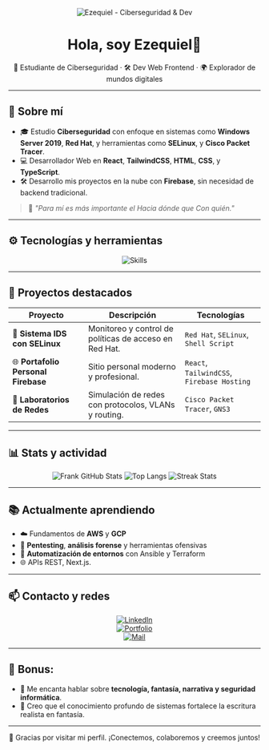 <!-- Banner -->
<p align="center">
  <img src="![image](https://github.com/user-attachments/assets/a10af29c-8679-4c53-be01-27105d3ae29e)
" alt="Ezequiel - Ciberseguridad & Dev" />
</p>

<h1 align="center">Hola, soy Ezequiel👋</h1>
<p align="center">
  🧠 Estudiante de Ciberseguridad · 🛠️ Dev Web Frontend · 🌍 Explorador de mundos digitales
</p>

---

## 🧬 Sobre mí

- 🎓 Estudio **Ciberseguridad** con enfoque en sistemas como **Windows Server 2019**, **Red Hat**, y herramientas como **SELinux**, y **Cisco Packet Tracer**.
- 💻 Desarrollador Web en **React**, **TailwindCSS**, **HTML**, **CSS**, y **TypeScript**.
- 🛠 Desarrollo mis proyectos en la nube con **Firebase**, sin necesidad de backend tradicional.
  
> 📜 *"Para mí es más importante el Hacia dónde que Con quién."*

---

## ⚙️ Tecnologías y herramientas

<div align="center">
  
![Skills](https://skillicons.dev/icons?i=linux,windows,docker,git,html,css,react,tailwind,ts,firebase,vscode,figma)

</div>

---

## 🚀 Proyectos destacados

| Proyecto | Descripción | Tecnologías |
| -------- | ----------- | ----------- |
| 🔐 **Sistema IDS con SELinux** | Monitoreo y control de políticas de acceso en Red Hat. | `Red Hat`, `SELinux`, `Shell Script` |
| 🌐 **Portafolio Personal Firebase** | Sitio personal moderno y profesional. | `React`, `TailwindCSS`, `Firebase Hosting` |
| 🧠 **Laboratorios de Redes** | Simulación de redes con protocolos, VLANs y routing. | `Cisco Packet Tracer`, `GNS3` |

---

## 📊 Stats y actividad

<div align="center">

![Frank GitHub Stats](https://github-readme-stats.vercel.app/api?username=FrankUsername&show_icons=true&theme=tokyonight&hide=issues)
![Top Langs](https://github-readme-stats.vercel.app/api/top-langs/?username=FrankUsername&layout=compact&theme=tokyonight)
![Streak Stats](https://streak-stats.demolab.com/?user=FrankUsername&theme=tokyonight)

</div>

---

## 📚 Actualmente aprendiendo

- ☁️ Fundamentos de **AWS** y **GCP**
- 🔐 **Pentesting**, **análisis forense** y herramientas ofensivas
- 🔧 **Automatización de entornos** con Ansible y Terraform
- 🌐 APIs REST, Next.js.

---

## 📫 Contacto y redes

<div align="center">
  
[![LinkedIn](https://img.shields.io/badge/LinkedIn-Frank-blue?style=flat-square&logo=linkedin)](https://linkedin.com/in/tuusuario)  
[![Portfolio](https://img.shields.io/badge/Portfolio-Web-green?style=flat-square&logo=firefox-browser)](https://tuportfolio.firebaseapp.com)  
[![Mail](https://img.shields.io/badge/Email-Contact-red?style=flat-square&logo=gmail)](mailto:frank@ejemplo.com)

</div>

---

## 🧠 Bonus:

- 💬 Me encanta hablar sobre **tecnología, fantasía, narrativa y seguridad informática**.
- 🧩 Creo que el conocimiento profundo de sistemas fortalece la escritura realista en fantasía.

---

<p align="center">
  🖤 Gracias por visitar mi perfil. ¡Conectemos, colaboremos y creemos juntos!
</p>
